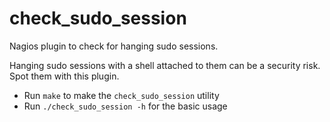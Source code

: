 check_sudo_session
==================

Nagios plugin to check for hanging sudo sessions.

Hanging sudo sessions with a shell attached to them can be a security risk. Spot them with this plugin.

- Run `make` to make the `check_sudo_session` utility
- Run `./check_sudo_session -h` for the basic usage
